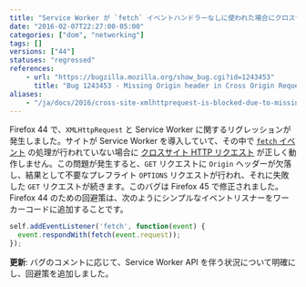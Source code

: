 ```yaml
---
title: "Service Worker が `fetch` イベントハンドラーなしに使われた場合にクロスサイト `XMLHttpRequest` がブロックされてしまいます"
date: "2016-02-07T22:27:00-05:00"
categories: ["dom", "networking"]
tags: []
versions: ["44"]
statuses: "regressed"
references:
    - url: "https://bugzilla.mozilla.org/show_bug.cgi?id=1243453"
      title: "Bug 1243453 - Missing Origin header in Cross Origin Request resulting in Cross-Origin Request Blocked"
aliases:
    - "/ja/docs/2016/cross-site-xmlhttprequest-is-blocked-due-to-missing-origin-header/"
---
```

Firefox 44 で、`XMLHttpRequest` と Service Worker に関するリグレッションが発生しました。サイトが Service Worker を導入していて、その中で [`fetch` イベント](https://developer.mozilla.org/docs/Web/API/FetchEvent) の処理が行われていない場合に [クロスサイト HTTP リクエスト](https://developer.mozilla.org/docs/Web/HTTP/Access_control_CORS) が正しく動作しません。この問題が発生すると、`GET` リクエストに `Origin` ヘッダーが欠落し、結果として不要なプレフライト `OPTIONS` リクエストが行われ、それに失敗した `GET` リクエストが続きます。このバグは Firefox 45 で修正されました。Firefox 44 のための回避策は、次のようにシンプルなイベントリスナーをワーカーコードに追加することです。

```js
self.addEventListener('fetch', function(event) {
  event.respondWith(fetch(event.request));
});
```

**更新**: バグのコメントに応じて、Service Worker API を伴う状況について明確にし、回避策を追加しました。
